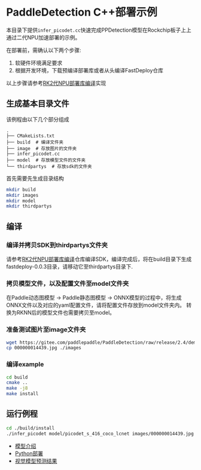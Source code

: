 # PaddleDetection C++部署示例

本目录下提供`infer_picodet.cc`快速完成PPDetection模型在Rockchip板子上上通过二代NPU加速部署的示例。

在部署前，需确认以下两个步骤:

1. 软硬件环境满足要求
2. 根据开发环境，下载预编译部署库或者从头编译FastDeploy仓库

以上步骤请参考[RK2代NPU部署库编译](../../../../../../docs/cn/build_and_install/rknpu2.md)实现

## 生成基本目录文件

该例程由以下几个部分组成
```text
.
├── CMakeLists.txt
├── build  # 编译文件夹
├── image  # 存放图片的文件夹
├── infer_picodet.cc
├── model  # 存放模型文件的文件夹
└── thirdpartys  # 存放sdk的文件夹
```

首先需要先生成目录结构
```bash
mkdir build
mkdir images
mkdir model
mkdir thirdpartys
```

## 编译

### 编译并拷贝SDK到thirdpartys文件夹

请参考[RK2代NPU部署库编译](../../../../../../docs/cn/build_and_install/rknpu2.md)仓库编译SDK，编译完成后，将在build目录下生成
fastdeploy-0.0.3目录，请移动它至thirdpartys目录下.

### 拷贝模型文件，以及配置文件至model文件夹
在Paddle动态图模型 -> Paddle静态图模型 -> ONNX模型的过程中，将生成ONNX文件以及对应的yaml配置文件，请将配置文件存放到model文件夹内。
转换为RKNN后的模型文件也需要拷贝至model。

### 准备测试图片至image文件夹
```bash
wget https://gitee.com/paddlepaddle/PaddleDetection/raw/release/2.4/demo/000000014439.jpg
cp 000000014439.jpg ./images
```

### 编译example

```bash
cd build
cmake ..
make -j8
make install
```

## 运行例程

```bash
cd ./build/install
./infer_picodet model/picodet_s_416_coco_lcnet images/000000014439.jpg
```


- [模型介绍](../../)
- [Python部署](../python)
- [视觉模型预测结果](../../../../../../docs/api/vision_results/)
